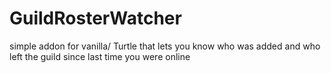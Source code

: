 # GuildRosterWatcher
simple addon for vanilla/ Turtle that lets you know who was added and who left the guild since last time you were online
